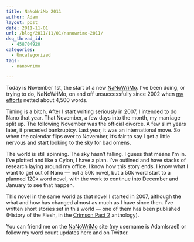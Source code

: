 ```yaml
---
title: NaNoWriMo 2011
author: Adam
layout: post
date: 2011-11-01
url: /blog/2011/11/01/nanowrimo-2011/
dsq_thread_id:
  - 458704920
categories:
  - Uncategorized
tags:
  - nanowrimo

---
```

Today is November 1st, the start of a new [NaNoWriMo][1]. I&#8217;ve been doing, or trying to do, NaNoWriMo, on and off unsuccessfully since 2002 when [my efforts][2] netted about 4,500 words.

Timing is a bitch. After I start writing seriously in 2007, I intended to do Nano that year. That November, a few days into the month, my marriage split up. The following November was the official divorce. A few slim years later, it preceded bankruptcy. Last year, it was an international move. So when the calendar flips over to November, it&#8217;s fair to say I get a little nervous and start looking to the sky for bad omens.

The world is still spinning. The sky hasn&#8217;t falling. I guess that means I&#8217;m in. I&#8217;ve plotted and like a Cylon, I have a plan. I&#8217;ve outlined and have stacks of research laying around my office. I know how this story ends. I know what I want to get out of Nano &#8212; not a 50k novel, but a 50k word start to a planned 120k word novel, with the work to continue into December and January to see that happen.

This novel in the same world as that novel I started in 2007, although the what and how has changed almost as much as I have since then. I&#8217;ve written short stories set in this world &#8212; one of them has been published (History of the Flesh, in the [Crimson Pact 2][3] anthology).

You can friend me on the [NaNoWriMo][4] site (my username is AdamIsrael) or follow my word count updates here and on Twitter.

 [1]: http://nanowrimo.org/
 [2]: http://www.stonetable.org/2002/12/07/nanowrimo-finishes/
 [3]: http://www.thecrimsonpact.com/store.html#tcpv2
 [4]: http://nanowrimo.org/en/participants/adamisrael